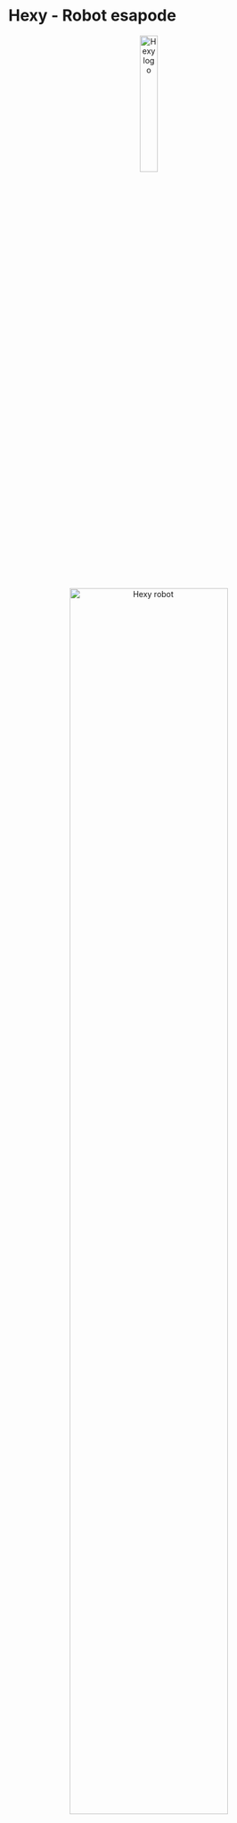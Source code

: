 ﻿# Hexy - Robot esapode

<p align="center">
<img src="docs/Hexylogo.jpg" alt="Hexy logo" height="25%" width="25%"/>
</p>


<p align="center">
<img src="docs/Hexy.jpeg" alt="Hexy robot" height="75%" width="75%"/>
<img src="docs/Hexy2.jpeg" alt="Hexy robot" height="75%" width="75%"/>
</p>

### Progetto
Robot esapode a 2 gradi di libertà controllato da una scheda Arduino UNO, progetto per l'Esame di Stato per l'a.s. 2016/2017.

### Struttura della repository
- **src/**: sorgenti del codice per Arduino.
- **stl/**: file stl delle parti meccaniche.
- **docs/**: documentazione e immagini per la repo.

### Descrizione
Nello sviluppo di questa tesina si è affrontata la progettazione e realizzazione di un robot a sei zampe controllato da una scheda Arduino UNO e dotato di 12 servomotori per il movimento, un modulo Bluetooth per il controllo remoto tramite applicazione per smartphone, un convertitore DC-DC step down per l’alimentazione di potenza, accelerometro e giroscopio.

Hexy è un robot esapode, composto appunto da sei zampe; ogni zampa è movimentata da due servomotori digitali controllati dal microcontrollore Arduino Uno. Questa configurazione prende il nome di zampa a due gradi di libertà.

Per la realizzazione del progetto sono state disegnate e stampate in 3D tutte le parti plastiche necessarie ed è stato realizzato uno shield per Arduino Uno in modo da ottimizzare e semplificare tutti i collegamenti elettrici.

<p align="center">
<img src="docs/MappaConcettuale.png" alt="Mappa concettuale"/>
</p>
